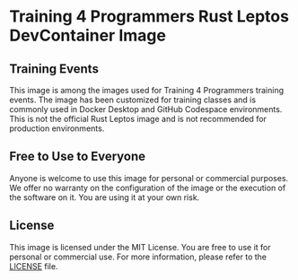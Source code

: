 # Training 4 Programmers Rust Leptos DevContainer Image

## Training Events

This image is among the images used for Training 4 Programmers training events. The image has been customized for training classes and is commonly used in Docker Desktop and GitHub Codespace environments. This is not the official Rust Leptos image and is not recommended for production environments.

## Free to Use to Everyone

Anyone is welcome to use this image for personal or commercial purposes. We offer no warranty on the configuration of the image or the execution of the software on it. You are using it at your own risk.

## License

This image is licensed under the MIT License. You are free to use it for personal or commercial use. For more information, please refer to the [LICENSE](LICENSE) file.